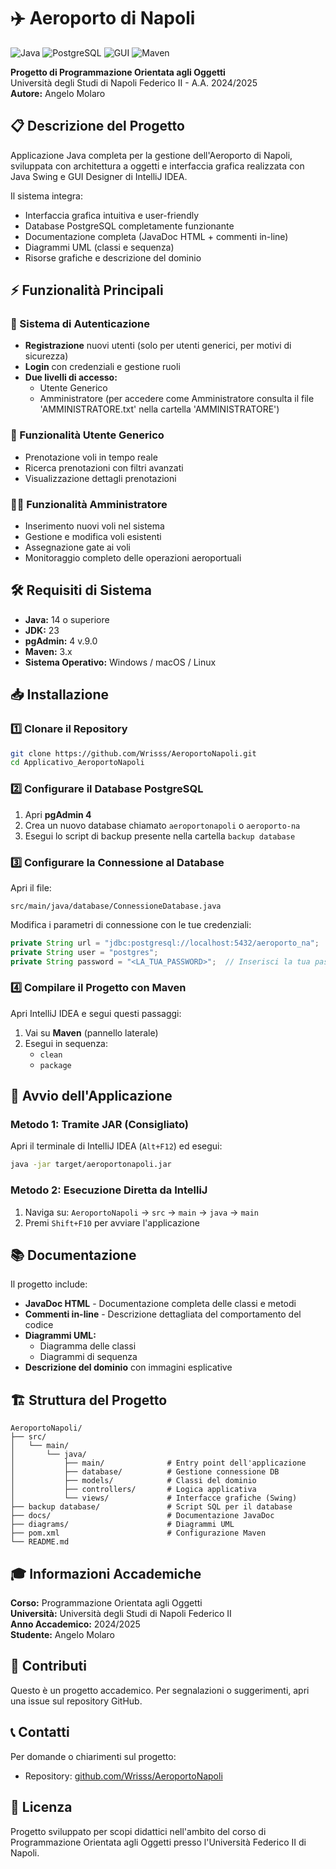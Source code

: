 # ✈️ Aeroporto di Napoli

![Java](https://img.shields.io/badge/Java-17%252B-orange)
![PostgreSQL](https://img.shields.io/badge/PostgreSQL-14%252B-blue)
![GUI](https://img.shields.io/badge/GUI-Swing-lightgrey)
![Maven](https://img.shields.io/badge/Maven-3.6%252B-blue)

**Progetto di Programmazione Orientata agli Oggetti**  
Università degli Studi di Napoli Federico II - A.A. 2024/2025  
**Autore:** Angelo Molaro

## 📋 Descrizione del Progetto

Applicazione Java completa per la gestione dell'Aeroporto di Napoli, sviluppata con architettura a oggetti e interfaccia grafica realizzata con Java Swing e GUI Designer di IntelliJ IDEA.

Il sistema integra:
- Interfaccia grafica intuitiva e user-friendly
- Database PostgreSQL completamente funzionante
- Documentazione completa (JavaDoc HTML + commenti in-line)
- Diagrammi UML (classi e sequenza)
- Risorse grafiche e descrizione del dominio

## ⚡ Funzionalità Principali

### 🔐 Sistema di Autenticazione
- **Registrazione** nuovi utenti (solo per utenti generici, per motivi di sicurezza)
- **Login** con credenziali e gestione ruoli
- **Due livelli di accesso:**
  - Utente Generico
  - Amministratore (per accedere come Amministratore consulta il file 'AMMINISTRATORE.txt' nella cartella 'AMMINISTRATORE') 

### 👤 Funzionalità Utente Generico
- Prenotazione voli in tempo reale
- Ricerca prenotazioni con filtri avanzati
- Visualizzazione dettagli prenotazioni

### 👨‍💼 Funzionalità Amministratore
- Inserimento nuovi voli nel sistema
- Gestione e modifica voli esistenti
- Assegnazione gate ai voli
- Monitoraggio completo delle operazioni aeroportuali

## 🛠️ Requisiti di Sistema

- **Java:** 14 o superiore
- **JDK:** 23
- **pgAdmin:** 4 v.9.0
- **Maven:** 3.x
- **Sistema Operativo:** Windows / macOS / Linux

## 📥 Installazione

### 1️⃣ Clonare il Repository

```bash
git clone https://github.com/Wrisss/AeroportoNapoli.git
cd Applicativo_AeroportoNapoli
```

### 2️⃣ Configurare il Database PostgreSQL

1. Apri **pgAdmin 4**
2. Crea un nuovo database chiamato `aeroportonapoli` o `aeroporto-na`
3. Esegui lo script di backup presente nella cartella `backup database`

### 3️⃣ Configurare la Connessione al Database

Apri il file:
```
src/main/java/database/ConnessioneDatabase.java
```

Modifica i parametri di connessione con le tue credenziali:

```java
private String url = "jdbc:postgresql://localhost:5432/aeroporto_na";
private String user = "postgres";
private String password = "<LA_TUA_PASSWORD>";  // Inserisci la tua password
```

### 4️⃣ Compilare il Progetto con Maven

Apri IntelliJ IDEA e segui questi passaggi:

1. Vai su **Maven** (pannello laterale)
2. Esegui in sequenza:
   - `clean`
   - `package`

## 🚀 Avvio dell'Applicazione

### Metodo 1: Tramite JAR (Consigliato)

Apri il terminale di IntelliJ IDEA (`Alt+F12`) ed esegui:

```bash
java -jar target/aeroportonapoli.jar
```

### Metodo 2: Esecuzione Diretta da IntelliJ

1. Naviga su: `AeroportoNapoli` → `src` → `main` → `java` → `main`
2. Premi `Shift+F10` per avviare l'applicazione

## 📚 Documentazione

Il progetto include:

- **JavaDoc HTML** - Documentazione completa delle classi e metodi
- **Commenti in-line** - Descrizione dettagliata del comportamento del codice
- **Diagrammi UML:**
  - Diagramma delle classi
  - Diagrammi di sequenza
- **Descrizione del dominio** con immagini esplicative

## 🏗️ Struttura del Progetto

```
AeroportoNapoli/
├── src/
│   └── main/
│       └── java/
│           ├── main/              # Entry point dell'applicazione
│           ├── database/          # Gestione connessione DB
│           ├── models/            # Classi del dominio
│           ├── controllers/       # Logica applicativa
│           └── views/             # Interfacce grafiche (Swing)
├── backup database/               # Script SQL per il database
├── docs/                          # Documentazione JavaDoc
├── diagrams/                      # Diagrammi UML
├── pom.xml                        # Configurazione Maven
└── README.md
```

## 🎓 Informazioni Accademiche

**Corso:** Programmazione Orientata agli Oggetti  
**Università:** Università degli Studi di Napoli Federico II  
**Anno Accademico:** 2024/2025  
**Studente:** Angelo Molaro

## 🤝 Contributi

Questo è un progetto accademico. Per segnalazioni o suggerimenti, apri una issue sul repository GitHub.

## 📞 Contatti

Per domande o chiarimenti sul progetto:
- Repository: [github.com/Wrisss/AeroportoNapoli](https://github.com/Wrisss/AeroportoNapoli)

## 📝 Licenza

Progetto sviluppato per scopi didattici nell'ambito del corso di Programmazione Orientata agli Oggetti presso l'Università Federico II di Napoli.
